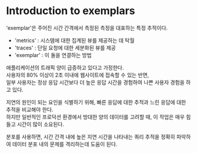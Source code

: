 # Introduction to exemplars

'exemplar'은 주어진 시간 간격에서 측정된 측정을 대표하는 특정 추적이다.


* 'metrics' : 시스템에 대한 집계된 뷰를 제공하는 데 탁월      
* 'traces' : 단일 요청에 대한 세분화된 뷰를 제공  
* 'exemplar' : 이 둘을 연결하는 방법  
     
애플리케이션의 트래픽 양이 급증하고 있다고 가정한다.   
사용자의 80% 이상이 2초 이내에 웹사이트에 접속할 수 있는 반면,      
일부 사용자는 정상 응답 시간보다 더 높은 응답 시간을 경험하여 나쁜 사용자 경험을 하고 있다.    
   
지연의 원인이 되는 요인을 식별하기 위해, 빠른 응답에 대한 추적과 느린 응답에 대한 추적을 비교해야 한다.       
하지만 일반적인 프로덕션 환경에서 방대한 양의 데이터를 고려할 때, 이 작업은 매우 힘들고 시간이 많이 소요된다.     
   
분포를 사용하면, 시간 간격 내에 높은 지연 시간을 나타내는 쿼리 추적을 정확히 파악하여 데이터 분포 내의 문제를 격리하는데 도움이 된다.  
  



